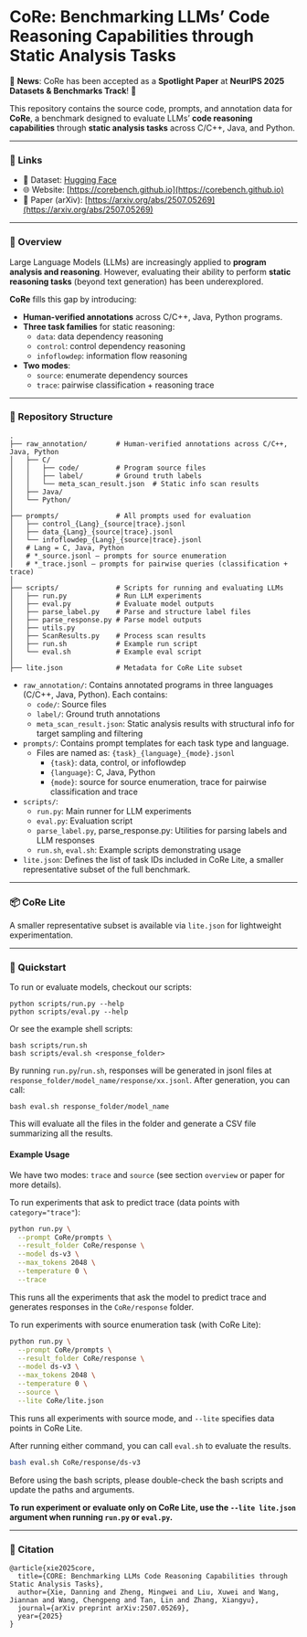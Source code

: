 # CoRe: Benchmarking LLMs’ Code Reasoning Capabilities through Static Analysis Tasks

📢 **News**: CoRe has been accepted as a **Spotlight Paper** at **NeurIPS 2025 Datasets & Benchmarks Track**! 🎉

This repository contains the source code, prompts, and annotation data for **CoRe**, a benchmark designed to evaluate LLMs’ **code reasoning capabilities** through **static analysis tasks** across C/C++, Java, and Python.

---

### 🔗 Links
- 📂 Dataset: [Hugging Face](https://huggingface.co/datasets/danningx/CoRe)
- 🌐 Website: [https://corebench.github.io](https://corebench.github.io)
- 📄 Paper (arXiv): [https://arxiv.org/abs/2507.05269](https://arxiv.org/abs/2507.05269)

---

### 📘 Overview

Large Language Models (LLMs) are increasingly applied to **program analysis and reasoning**. However, evaluating their ability to perform **static reasoning tasks** (beyond text generation) has been underexplored.

**CoRe** fills this gap by introducing:
- **Human-verified annotations** across C/C++, Java, Python programs.
- **Three task families** for static reasoning:
  - `data`: data dependency reasoning
  - `control`: control dependency reasoning
  - `infoflowdep`: information flow reasoning
- **Two modes**:
  - `source`: enumerate dependency sources
  - `trace`: pairwise classification + reasoning trace

---
###  📂 Repository Structure
```
.
├── raw_annotation/       # Human-verified annotations across C/C++, Java, Python
│   ├── C/
│   │   ├── code/         # Program source files
│   │   ├── label/        # Ground truth labels
│   │   └── meta_scan_result.json  # Static info scan results
│   ├── Java/
│   └── Python/
│
├── prompts/              # All prompts used for evaluation
│   ├── control_{Lang}_{source|trace}.jsonl
│   ├── data_{Lang}_{source|trace}.jsonl
│   └── infoflowdep_{Lang}_{source|trace}.jsonl
│   # Lang = C, Java, Python
│   # *_source.jsonl — prompts for source enumeration
│   # *_trace.jsonl — prompts for pairwise queries (classification + trace)
│
├── scripts/              # Scripts for running and evaluating LLMs
│   ├── run.py            # Run LLM experiments
│   ├── eval.py           # Evaluate model outputs
│   ├── parse_label.py    # Parse and structure label files
│   ├── parse_response.py # Parse model outputs
│   ├── utils.py
│   ├── ScanResults.py    # Process scan results
│   ├── run.sh            # Example run script
│   └── eval.sh           # Example eval script
│
├── lite.json             # Metadata for CoRe Lite subset

```



- `raw_annotation/`: Contains annotated programs in three languages (C/C++, Java, Python). Each contains:
    - `code/`: Source files
    - `label/`: Ground truth annotations
    - `meta_scan_result.json`: Static analysis results with structural info for target sampling and filtering
- `prompts/`: Contains prompt templates for each task type and language.
    - Files are named as: `{task}_{language}_{mode}.jsonl`
        - `{task}`: data, control, or infoflowdep
        - `{language}`: C, Java, Python
        - `{mode}`: source for source enumeration, trace for pairwise classification and trace
- `scripts/`:
    - `run.py`: Main runner for LLM experiments
    - `eval.py`: Evaluation script
    - `parse_label.py`, parse_response.py: Utilities for parsing labels and LLM responses
    - `run.sh`, `eval.sh`: Example scripts demonstrating usage
- `lite.json`: Defines the list of task IDs included in CoRe Lite, a smaller representative subset of the full benchmark.

---

### 📦 CoRe Lite
A smaller representative subset is available via `lite.json` for lightweight experimentation.

---


### 🚀 Quickstart

To run or evaluate models, checkout our scripts:
```
python scripts/run.py --help
python scripts/eval.py --help
```

Or see the example shell scripts:

```
bash scripts/run.sh
bash scripts/eval.sh <response_folder>
```

By running `run.py`/`run.sh`, responses will be generated in jsonl files at `response_folder/model_name/response/xx.jsonl`. After generation, you can call:

```
bash eval.sh response_folder/model_name
```

This will evaluate all the files in the folder and generate a CSV file summarizing all the results.

#### Example Usage

We have two modes: `trace` and `source` (see section `overview` or paper for more details).

To run experiments that ask to predict trace (data points with `category="trace"`):

```bash
python run.py \
  --prompt CoRe/prompts \
  --result_folder CoRe/response \
  --model ds-v3 \
  --max_tokens 2048 \
  --temperature 0 \
  --trace
```

This runs all the experiments that ask the model to predict trace and generates responses in the `CoRe/response` folder.

To run experiments with source enumeration task (with CoRe Lite):

```bash
python run.py \
  --prompt CoRe/prompts \
  --result_folder CoRe/response \
  --model ds-v3 \
  --max_tokens 2048 \
  --temperature 0 \
  --source \
  --lite CoRe/lite.json
```

This runs all experiments with source mode, and `--lite` specifies data points in CoRe Lite.

After running either command, you can call `eval.sh` to evaluate the results.
```bash
bash eval.sh CoRe/response/ds-v3
```

Before using the bash scripts, please double-check the bash scripts and update the paths and arguments.

**To run experiment or evaluate only on CoRe Lite, use the `--lite lite.json` argument when running `run.py` or `eval.py`.**


---
### 📜 Citation
```
@article{xie2025core,
  title={CORE: Benchmarking LLMs Code Reasoning Capabilities through Static Analysis Tasks},
  author={Xie, Danning and Zheng, Mingwei and Liu, Xuwei and Wang, Jiannan and Wang, Chengpeng and Tan, Lin and Zhang, Xiangyu},
  journal={arXiv preprint arXiv:2507.05269},
  year={2025}
}
```
